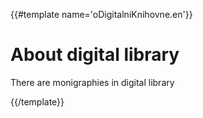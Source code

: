 {{#template name='oDigitalniKnihovne.en'}}

# About digital library

There are monigraphies in digital library

{{/template}}